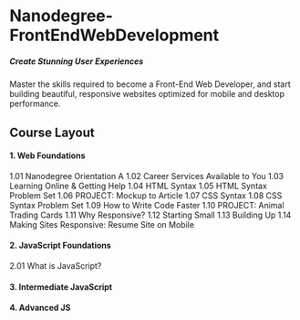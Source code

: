 # Nanodegree-FrontEndWebDevelopment
##### Create Stunning User Experiences
Master the skills required to become a Front-End Web Developer, and start building beautiful, responsive websites optimized for mobile and desktop performance.



## Course Layout

#### 1. Web Foundations

  1.01 Nanodegree Orientation A
  1.02 Career Services Available to You
  1.03 Learning Online & Getting Help
  1.04 HTML Syntax
  1.05 HTML Syntax Problem Set
  1.06 PROJECT: Mockup to Article
  1.07 CSS Syntax
  1.08 CSS Syntax Problem Set
  1.09 How to Write Code Faster
  1.10 PROJECT: Animal Trading Cards
  1.11 Why Responsive?
  1.12 Starting Small
  1.13 Building Up
  1.14 Making Sites Responsive: Resume Site on Mobile
  
#### 2. JavaScript Foundations
  2.01 What is JavaScript?
#### 3. Intermediate JavaScript
#### 4. Advanced JS
